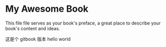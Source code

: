 My Awesome Book
=======

This file file serves as your book's preface, a great place to describe your book's content and ideas.

这是个 gitbook 版本 hello world
